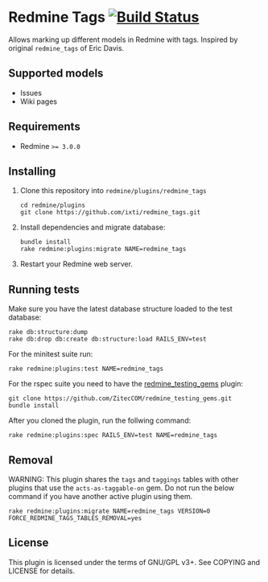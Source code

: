 # Redmine Tags [![Build Status](https://travis-ci.org/ixti/redmine_tags.svg?branch=master)](https://travis-ci.org/ixti/redmine_tags)

Allows marking up different models in Redmine with tags.
Inspired by original `redmine_tags` of Eric Davis.


## Supported models

- Issues
- Wiki pages


## Requirements

- Redmine `>= 3.0.0`


## Installing

1. Clone this repository into `redmine/plugins/redmine_tags`

    ```
    cd redmine/plugins
    git clone https://github.com/ixti/redmine_tags.git
    ```

2. Install dependencies and migrate database:

    ```
    bundle install
    rake redmine:plugins:migrate NAME=redmine_tags
    ```

3. Restart your Redmine web server.


## Running tests

Make sure you have the latest database structure loaded to the test database:

```
rake db:structure:dump
rake db:drop db:create db:structure:load RAILS_ENV=test
```

For the minitest suite run:

```
rake redmine:plugins:test NAME=redmine_tags
```

For the rspec suite you need to have the
[redmine_testing_gems](https://github.com/ZitecCOM/redmine_testing_gems) plugin:

```
git clone https://github.com/ZitecCOM/redmine_testing_gems.git
bundle install
```

After you cloned the plugin, run the follwing command:

```
rake redmine:plugins:spec RAILS_ENV=test NAME=redmine_tags
```


## Removal

WARNING: This plugin shares the `tags` and `taggings` tables with other plugins
that use the `acts-as-taggable-on` gem. Do not run the below command if you have
another active plugin using them.

```
rake redmine:plugins:migrate NAME=redmine_tags VERSION=0 FORCE_REDMINE_TAGS_TABLES_REMOVAL=yes
```


## License

This plugin is licensed under the terms of GNU/GPL v3+.
See COPYING and LICENSE for details.
